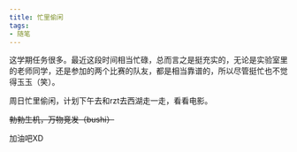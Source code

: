 ```yaml
---
title: 忙里偷闲
tags:
- 随笔
---
```




这学期任务很多。最近这段时间相当忙碌，总而言之是挺充实的，无论是实验室里的老师同学，还是参加的两个比赛的队友，都是相当靠谱的，所以尽管挺忙也不觉得玉玉（笑）。

周日忙里偷闲，计划下午去和rzt去西湖走一走，看看电影。

~~勃勃生机，万物竞发（bushi）~~

加油吧XD
